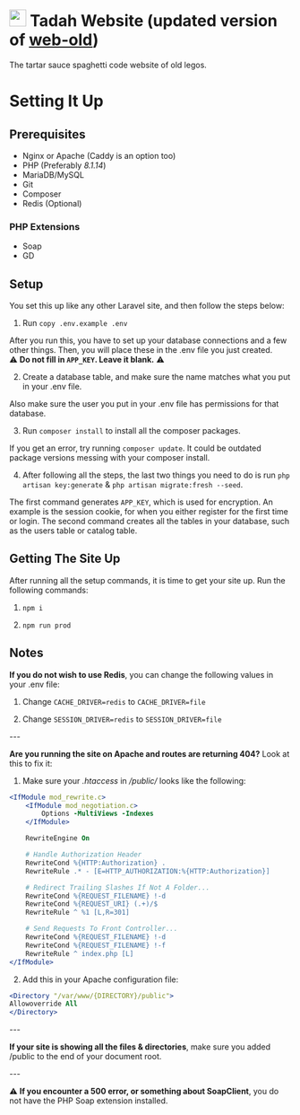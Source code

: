 # <img src="https://ratted.tech/images/logos/small.png" width="30"> **Tadah** Website (updated version of [web-old](https://github.com/tadah-foss/web-old))
The tartar sauce spaghetti code website of old legos.

# Setting It Up
## Prerequisites
- Nginx or Apache (Caddy is an option too)
- PHP (Preferably *8.1.14*)
- MariaDB/MySQL
- Git
- Composer
- Redis (Optional)
### PHP Extensions
- Soap
- GD

## Setup
You set this up like any other Laravel site, and then follow the steps below:

1. Run `copy .env.example .env`

After you run this, you have to set up your database connections and a few other things. Then, you will place these in the .env file you just created. 
<br>
⚠️ **Do not fill in `APP_KEY`. Leave it blank.** ⚠️

2. Create a database table, and make sure the name matches what you put in your .env file.

Also make sure the user you put in your .env file has permissions for that database.

3. Run `composer install` to install all the composer packages.

If you get an error, try running `composer update`. It could be outdated package versions messing with your composer install.

4. After following all the steps, the last two things you need to do is run `php artisan key:generate` & `php artisan migrate:fresh --seed`.

The first command generates `APP_KEY`, which is used for encryption. An example is the session cookie, for when you either register for the first time or login. The second command creates all the tables in your database, such as the users table or catalog table.

## Getting The Site Up
After running all the setup commands, it is time to get your site up. Run the following commands:

1. `npm i`

2. `npm run prod`


## Notes
**If you do not wish to use Redis**, you can change the following values in your .env file:
1. Change `CACHE_DRIVER=redis` to `CACHE_DRIVER=file`

2. Change `SESSION_DRIVER=redis` to `SESSION_DRIVER=file`

*---*

**Are you running the site on Apache and routes are returning 404?** Look at this to fix it:
1. Make sure your *.htaccess* in */public/* looks like the following:
```apache
<IfModule mod_rewrite.c>
    <IfModule mod_negotiation.c>
        Options -MultiViews -Indexes
    </IfModule>

    RewriteEngine On

    # Handle Authorization Header
    RewriteCond %{HTTP:Authorization} .
    RewriteRule .* - [E=HTTP_AUTHORIZATION:%{HTTP:Authorization}]

    # Redirect Trailing Slashes If Not A Folder...
    RewriteCond %{REQUEST_FILENAME} !-d
    RewriteCond %{REQUEST_URI} (.+)/$
    RewriteRule ^ %1 [L,R=301]

    # Send Requests To Front Controller...
    RewriteCond %{REQUEST_FILENAME} !-d
    RewriteCond %{REQUEST_FILENAME} !-f
    RewriteRule ^ index.php [L]
</IfModule>
```

2. Add this in your Apache configuration file:
```apache
<Directory "/var/www/{DIRECTORY}/public">
Allowoverride All
</Directory>
```
*---*

**If your site is showing all the files & directories**, make sure you added /public to the end of your document root.

*---*

⚠️ **If you encounter a 500 error, or something about SoapClient**, you do not have the PHP Soap extension installed.
